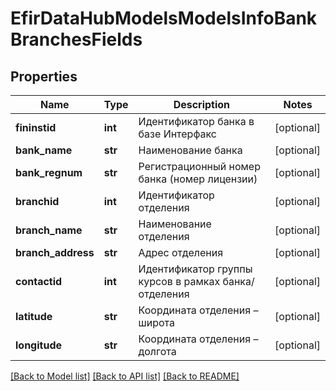 # EfirDataHubModelsModelsInfoBankBranchesFields

## Properties
Name | Type | Description | Notes
------------ | ------------- | ------------- | -------------
**fininstid** | **int** | Идентификатор банка в базе Интерфакс | [optional] 
**bank_name** | **str** | Наименование банка | [optional] 
**bank_regnum** | **str** | Регистрационный номер банка (номер лицензии) | [optional] 
**branchid** | **int** | Идентификатор отделения | [optional] 
**branch_name** | **str** | Наименование отделения | [optional] 
**branch_address** | **str** | Адрес отделения | [optional] 
**contactid** | **int** | Идентификатор группы курсов в рамках банка/отделения | [optional] 
**latitude** | **str** | Координата отделения – широта | [optional] 
**longitude** | **str** | Координата отделения – долгота | [optional] 

[[Back to Model list]](../README.md#documentation-for-models) [[Back to API list]](../README.md#documentation-for-api-endpoints) [[Back to README]](../README.md)

